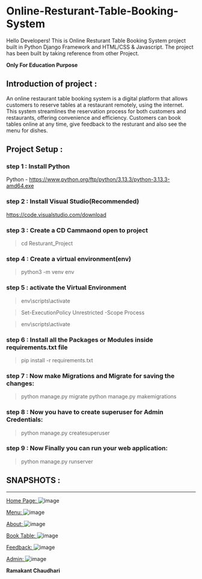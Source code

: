 # Online-Resturant-Table-Booking-System
Hello Developers!
This is Online Resturant Table Booking System project built in Python Django Framework and HTML/CSS & Javascript. The project has been built by taking reference from other Project. 

**Only For Education Purpose**  

## Introduction of project :
An online restaurant table booking system is a digital platform that allows customers to reserve tables at a restaurant remotely, using the internet.  This system streamlines the reservation process for both customers and restaurants, offering convenience and efficiency. Customers can book tables online at any time, give feedback to the resturant and also see the menu for dishes.

## Project Setup :  

### step 1 : Install Python
Python - https://www.python.org/ftp/python/3.13.3/python-3.13.3-amd64.exe

### step 2 : Install Visual Studio(Recommended)
https://code.visualstudio.com/download
### step 3 : Create a  CD Cammaond open to project
>cd Resturant_Project

### step 4 : Create a virtual environment(env)
>python3 -m venv env

### step 5 : activate the Virtual Environment
>env\scripts\activate

> Set-ExecutionPolicy Unrestricted -Scope Process

>env\scripts\activate

### step 6 : Install all the Packages or Modules inside requirements.txt file
>pip install -r requirements.txt

### step 7 : Now make Migrations and Migrate for saving the changes:
>python manage.py migrate
>python manage.py makemigrations

### step 8 : Now you have to create superuser for Admin Credentials:
>python manage.py createsuperuser

### step 9 : Now Finally you can run your web application:
>python manage.py runserver

## SNAPSHOTS :
_____________________________________________________________________________________________________________________________________________________________________________________________________________________

<ins>Home Page: </ins>
![image](https://github.com/user-attachments/assets/7f9f9de1-13bb-4cc3-8350-1eee71a9b482)

<ins>Menu: </ins>
![image](https://github.com/user-attachments/assets/53ddc434-0791-4767-a8be-3dcb772c43df)

<ins>About: </ins>
![image](https://github.com/user-attachments/assets/346150a4-3dab-4c19-9a3b-55119e08c463)

<ins>Book Table: </ins>
![image](https://github.com/user-attachments/assets/8fe9211d-1fdc-41a3-b26d-0a1f4ce5ff78)

<ins>Feedback: </ins>
![image](https://github.com/user-attachments/assets/2db22212-e992-4f32-9ff1-85038a6b97ed)

<ins>Admin: </ins>
![image](https://github.com/user-attachments/assets/4181bd93-5d12-4711-8cb3-20814e910f32)

**Ramakant Chaudhari**

